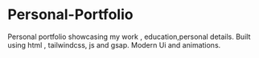# Personal-Portfolio
Personal portfolio showcasing my work , education,personal details. Built using html , tailwindcss, js and gsap. Modern Ui and animations.

